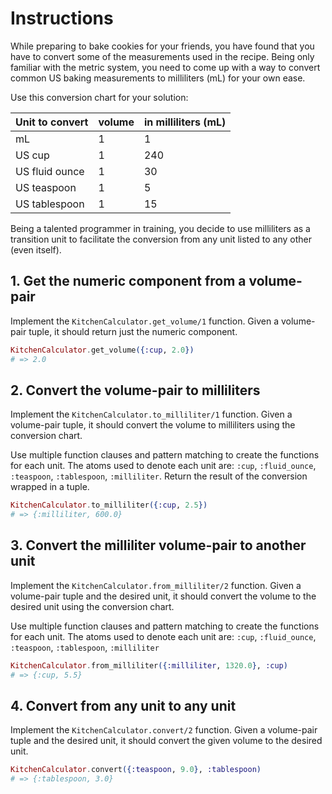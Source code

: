 # Instructions

While preparing to bake cookies for your friends, you have found that you have to convert some of the measurements used in the recipe. Being only familiar with the metric system, you need to come up with a way to convert common US baking measurements to milliliters (mL) for your own ease.

Use this conversion chart for your solution:

| Unit to convert | volume | in milliliters (mL) |
| --------------- | ------ | ------------------- |
| mL              | 1      | 1                   |
| US cup          | 1      | 240                 |
| US fluid ounce  | 1      | 30                  |
| US teaspoon     | 1      | 5                   |
| US tablespoon   | 1      | 15                  |

Being a talented programmer in training, you decide to use milliliters as a transition unit to facilitate the conversion from any unit listed to any other (even itself).

## 1. Get the numeric component from a volume-pair

Implement the `KitchenCalculator.get_volume/1` function. Given a volume-pair tuple, it should return just the numeric component.

```elixir
KitchenCalculator.get_volume({:cup, 2.0})
# => 2.0
```

## 2. Convert the volume-pair to milliliters

Implement the `KitchenCalculator.to_milliliter/1` function. Given a volume-pair tuple, it should convert the volume to milliliters using the conversion chart.

Use multiple function clauses and pattern matching to create the functions for each unit. The atoms used to denote each unit are: `:cup`, `:fluid_ounce`, `:teaspoon`, `:tablespoon`, `:milliliter`. Return the result of the conversion wrapped in a tuple.

```elixir
KitchenCalculator.to_milliliter({:cup, 2.5})
# => {:milliliter, 600.0}
```

## 3. Convert the milliliter volume-pair to another unit

Implement the `KitchenCalculator.from_milliliter/2` function. Given a volume-pair tuple and the desired unit, it should convert the volume to the desired unit using the conversion chart.

Use multiple function clauses and pattern matching to create the functions for each unit. The atoms used to denote each unit are: `:cup`, `:fluid_ounce`, `:teaspoon`, `:tablespoon`, `:milliliter`

```elixir
KitchenCalculator.from_milliliter({:milliliter, 1320.0}, :cup)
# => {:cup, 5.5}
```

## 4. Convert from any unit to any unit

Implement the `KitchenCalculator.convert/2` function. Given a volume-pair tuple and the desired unit, it should convert the given volume to the desired unit.

```elixir
KitchenCalculator.convert({:teaspoon, 9.0}, :tablespoon)
# => {:tablespoon, 3.0}
```